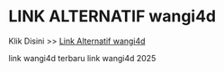 # LINK ALTERNATIF wangi4d

Klik Disini >> <a href="https://linksto.pages.dev/">Link Alternatif wangi4d </a>

link wangi4d terbaru
link wangi4d 2025